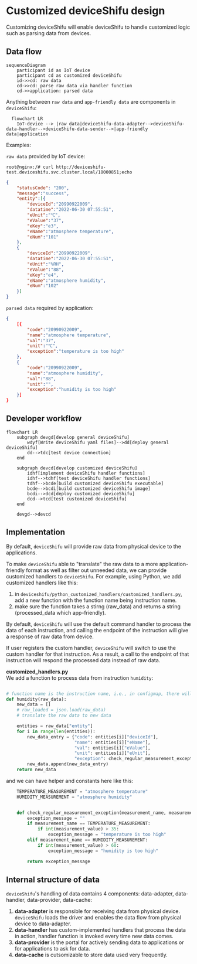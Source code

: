 # Customized deviceShifu design

Customizing deviceShifu will enable deviceShifu to handle customized logic such as parsing data from devices.

## Data flow

```mermaid
sequenceDiagram
    participant id as IoT device
    participant cd as customized deviceShifu
    id->>cd: raw data
    cd->>cd: parse raw data via handler function
    cd->>application: parsed data
```
Anything between `raw data` and `app-friendly data` are components in `deviceShifu`:
```mermaid
  flowchart LR
    IoT-device --> |raw data|deviceShifu-data-adapter-->deviceShifu-data-handler-->deviceShifu-data-sender-->|app-friendly data|application

```

Examples:

`raw data` provided by IoT device:

```
root@nginx:/# curl http://deviceshifu-test.deviceshifu.svc.cluster.local/18000851;echo
```

```json
{
    "statusCode": "200",
    "message":"success",
    "entity":[{
        "deviceId":"20990922009",
        "datatime":"2022-06-30 07:55:51",
        "eUnit":"℃",
        "eValue":"37",
        "eKey":"e3",
        "eName":"atmosphere temperature",
        "eNum":"101"
    },
    {
        "deviceId":"20990922009",
        "datatime":"2022-06-30 07:55:51",
        "eUnit":"%RH",
        "eValue":"88",
        "eKey":"e4",
        "eName":"atmosphere humidity",
        "eNum":"102"
    }]
}
```

`parsed data` required by application:

```json
{
    [{
        "code":"20990922009",
        "name":"atmosphere temperature",
        "val":"37",
        "unit":"℃",
        "exception":"temperature is too high"
    },
    {
        "code":"20990922009",
        "name":"atmosphere humidity",
        "val":"88",
        "unit":"",
        "exception":"humidity is too high"
    }]
}
```

## Developer workflow

```mermaid
flowchart LR
    subgraph devgd[develop general deviceShifu]
        wdyf[Write deviceShifu yaml files]-->dd[deploy general deviceShifu]
        dd-->tdc[test device connection]
    end

    subgraph devcd[develop customized deviceShifu]
        idhf[implement deviceShifu handler functions]
        idhf-->tdhf[test deviceShifu handler functions]
        tdhf-->bcde[build customized deviceShifu executable]
        bcde-->bcdi[build customized deviceShifu image]
        bcdi-->dcd[deploy customized deviceShifu]
        dcd-->tcd[test customized deviceShifu]
    end

    devgd-->devcd
```

## Implementation

By default, `deviceShifu` will provide raw data from physical device to the applications.

To make `deviceShifu` able to "translate" the raw data to a more application-friendly format as well as filter out unneeded data, we can provide customized handlers to `deviceShifu`. For example, using Python, we add customized handlers like this:

1. in `deviceshifu/python_customized_handlers/customized_handlers.py`, add a new function with the function name being instruction name.
2. make sure the function takes a stirng (raw_data) and returns a string (processed_data which app-friendly).


By default, `deviceShifu` will use the default command handler to process the data of each instruction, and calling the endpoint of the instruction will give a response of raw data from device. 

If user registers the custom handler, `deviceShifu` will switch to use the custom handler for that instruction. As a result, a call to the endpoint of that instruction will respond the processed data instead of raw data.

**customized_handlers.py**\
We add a function to process data from instruction ```humidity```:
```python

# function name is the instruction name, i.e., in configmap, there will be an instruction named "humidity"
def humidity(raw_data):
    new_data = []
    # raw_loaded = json.load(raw_data)
    # translate the raw data to new data

    entities = raw_data["entity"]
    for i in range(len(entities)):
        new_data_entry = {"code": entities[i]["deviceId"],
                          "name": entities[i]["eName"],
                          "val": entities[i]["eValue"],
                          "unit": entities[i]["eUnit"],
                          "exception": check_regular_measurement_exception(entities[i]["eName"], entities[i]["eValue"])}
        new_data.append(new_data_entry)
    return new_data

```
and we can have helper and constants here like this:
```python
    TEMPERATURE_MEASUREMENT = "atmosphere temperature"
    HUMIDITY_MEASUREMENT = "atmosphere humidity"


    def check_regular_measurement_exception(measurement_name, measurement_value):
        exception_message = ""
        if measurement_name == TEMPERATURE_MEASUREMENT:
            if int(measurement_value) > 35:
                exception_message = "temperature is too high"
        elif measurement_name == HUMIDITY_MEASUREMENT:
            if int(measurement_value) > 60:
                exception_message = "humidity is too high"

        return exception_message
```

## Internal structure of data
`deviceShifu`'s handling of data contains 4 components: data-adapter, data-handler, data-provider, data-cache:

1. **data-adapter** is responsible for receiving data from physical device. `deviceShifu` loads the driver and enables the data flow from physical device to data-adapter.
2. **data-handler** has custom-implemented handlers that process the data in action, handler function is invoked every time new data comes.
3. **data-provider** is the portal for actively sending data to applications or for applications to ask for data.
4. **data-cache** is cutsomizable to store data used very frequently.

